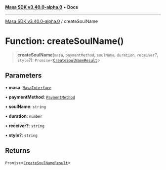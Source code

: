[**Masa SDK v3.40.0-alpha.0**](../README.md) • **Docs**

***

[Masa SDK v3.40.0-alpha.0](../globals.md) / createSoulName

# Function: createSoulName()

> **createSoulName**(`masa`, `paymentMethod`, `soulName`, `duration`, `receiver`?, `style`?): `Promise`\<[`CreateSoulNameResult`](../interfaces/CreateSoulNameResult.md)\>

## Parameters

• **masa**: [`MasaInterface`](../interfaces/MasaInterface.md)

• **paymentMethod**: [`PaymentMethod`](../type-aliases/PaymentMethod.md)

• **soulName**: `string`

• **duration**: `number`

• **receiver?**: `string`

• **style?**: `string`

## Returns

`Promise`\<[`CreateSoulNameResult`](../interfaces/CreateSoulNameResult.md)\>
